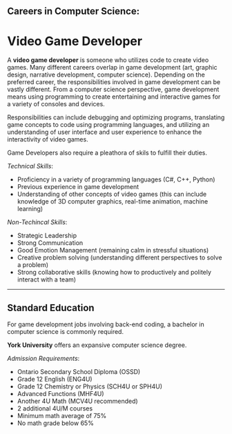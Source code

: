 ## Careers in Computer Science:
# Video Game Developer
A **video game developer** is someone who utilizes code to create video games. Many different careers overlap in game development (art, graphic design, narrative development, computer science). Depending on the preferred career, the responsibilities involved in game development can be vastly different. From a computer science perspective, game development means using programming to create entertaining and interactive games for a variety of consoles and devices. 

Responsibilities can include debugging and optimizing programs, translating game concepts to code using programming languages, and utilizing an understanding of user interface and user experience to enhance the interactivity of video games.

Game Developers also require a pleathora of skils to fulfill their duties.

*Technical Skills*:
- Proficiency in a variety of programming languages (C#, C++, Python)
- Previous experience in game development
- Understanding of other concepts of video games (this can include knowledge of 3D computer graphics, real-time animation, machine learning)

*Non-Techincal Skills*:
- Strategic Leadership
- Strong Communication
- Good Emotion Management (remaining calm in stressful situations)
- Creative problem solving (understanding different perspectives to solve a problem)
- Strong collaborative skills (knowing how to productively and politely interact with a team)

---

## Standard Education

For game development jobs involving back-end coding, a bachelor in computer science is commonly required. 

**York University** offers an expansive computer science degree.

*Admission Requirements*:
- Ontario Secondary School Diploma (OSSD)
- Grade 12 English (ENG4U)
- Grade 12 Chemistry or Physics (SCH4U or SPH4U)
- Advanced Functions (MHF4U)
- Another 4U Math (MCV4U recommended)
- 2 additional 4U/M courses
- Minimum math average of 75%
- No math grade below 65%
